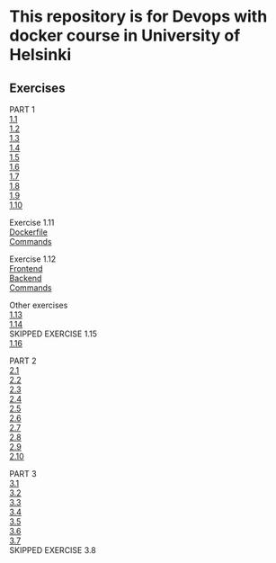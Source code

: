 # This repository is for Devops with docker course in University of Helsinki
## Exercises
PART 1<br />
[1.1](https://github.com/AnonymousHobbit/DevOps/blob/master/part1/1)<br />
[1.2](https://github.com/AnonymousHobbit/DevOps/blob/master/part1/2)<br />
[1.3](https://github.com/AnonymousHobbit/DevOps/blob/master/part1/3)<br />
[1.4](https://github.com/AnonymousHobbit/DevOps/blob/master/part1/4)<br />
[1.5](https://github.com/AnonymousHobbit/DevOps/blob/master/part1/5)<br />
[1.6](https://github.com/AnonymousHobbit/DevOps/blob/master/part1/6)<br />
[1.7](https://github.com/AnonymousHobbit/DevOps/blob/master/part1/7)<br />
[1.8](https://github.com/AnonymousHobbit/DevOps/blob/master/part1/8)<br />
[1.9](https://github.com/AnonymousHobbit/DevOps/blob/master/part1/9)<br />
[1.10](https://github.com/AnonymousHobbit/DevOps/blob/master/part1/10/Dockerfile)

Exercise 1.11<br />
[Dockerfile](https://github.com/AnonymousHobbit/DevOps/blob/master/part1/11/Dockerfile)<br />
[Commands](https://github.com/AnonymousHobbit/DevOps/blob/master/part1/11/1.11)

Exercise 1.12<br />
[Frontend](https://github.com/AnonymousHobbit/DevOps/blob/master/part1/10/Dockerfile)<br />
[Backend](https://github.com/AnonymousHobbit/DevOps/blob/master/part1/11/Dockerfile)<br />
[Commands](https://github.com/AnonymousHobbit/DevOps/blob/master/part1/12/commands.txt)

Other exercises<br />
[1.13](https://github.com/AnonymousHobbit/DevOps/blob/master/part1/13)<br />
[1.14](https://github.com/AnonymousHobbit/DevOps/blob/master/part1/14)<br />
SKIPPED EXERCISE 1.15<br />
[1.16](https://github.com/AnonymousHobbit/DevOps/blob/master/part1/16)<br />

PART 2<br />
[2.1](https://github.com/AnonymousHobbit/DevOps/tree/master/part2/1)<br />
[2.2](https://github.com/AnonymousHobbit/DevOps/tree/master/part2/2)<br />
[2.3](https://github.com/AnonymousHobbit/DevOps/tree/master/part2/3/docker-compose.yml)<br />
[2.4](https://github.com/AnonymousHobbit/DevOps/tree/master/part2/4/4)<br />
[2.5](https://github.com/AnonymousHobbit/DevOps/tree/master/part2/5)<br />
[2.6](https://github.com/AnonymousHobbit/DevOps/tree/master/part2/6)<br />
[2.7](https://github.com/AnonymousHobbit/DevOps/tree/master/part2/7/docker-compose.yml)<br />
[2.8](https://github.com/AnonymousHobbit/DevOps/tree/master/part2/8/docker-compose.yml)<br />
[2.9](https://github.com/AnonymousHobbit/DevOps/tree/master/part2/9/docker-compose.yml)<br />
[2.10](https://github.com/AnonymousHobbit/DevOps/tree/master/part2/10)<br />

PART 3<br />
[3.1](https://github.com/AnonymousHobbit/DevOps/tree/master/part3/1)<br />
[3.2](https://github.com/AnonymousHobbit/DevOps/tree/master/part3/2)<br />
[3.3](https://github.com/AnonymousHobbit/DevOps/tree/master/part3/3)<br />
[3.4](https://github.com/AnonymousHobbit/DevOps/tree/master/part3/4)<br />
[3.5](https://github.com/AnonymousHobbit/DevOps/tree/master/part3/5)<br />
[3.6](https://github.com/AnonymousHobbit/DevOps/tree/master/part3/6)<br />
[3.7](https://github.com/AnonymousHobbit/DevOps/tree/master/part3/7)<br />
SKIPPED EXERCISE 3.8<br />
